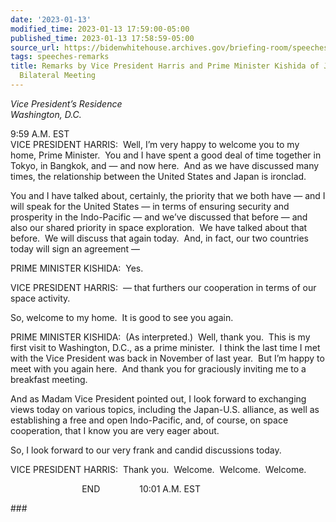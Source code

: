 ```yaml
---
date: '2023-01-13'
modified_time: 2023-01-13 17:59:00-05:00
published_time: 2023-01-13 17:58:59-05:00
source_url: https://bidenwhitehouse.archives.gov/briefing-room/speeches-remarks/2023/01/13/remarks-by-vice-president-harris-and-prime-minister-kishida-of-japan-before-bilateral-meeting-2/
tags: speeches-remarks
title: Remarks by Vice President Harris and Prime Minister Kishida of Japan Before
  Bilateral Meeting
---
```

 
*Vice President’s Residence  
*Washington, D.C.**

9:59 A.M. EST  
VICE PRESIDENT HARRIS:  Well, I’m very happy to welcome you to my home,
Prime Minister.  You and I have spent a good deal of time together in
Tokyo, in Bangkok, and — and now here.  And as we have discussed many
times, the relationship between the United States and Japan is
ironclad.  
  
You and I have talked about, certainly, the priority that we both have —
and I will speak for the United States — in terms of ensuring security
and prosperity in the Indo-Pacific — and we’ve discussed that before —
and also our shared priority in space exploration.  We have talked about
that before.  We will discuss that again today.  And, in fact, our two
countries today will sign an agreement —  
  
PRIME MINISTER KISHIDA:  Yes.  
  
VICE PRESIDENT HARRIS:  — that furthers our cooperation in terms of our
space activity.  
  
So, welcome to my home.  It is good to see you again.  
  
PRIME MINISTER KISHIDA:  (As interpreted.)  Well, thank you.  This is my
first visit to Washington, D.C., as a prime minister.  I think the last
time I met with the Vice President was back in November of last year. 
But I’m happy to meet with you again here.  And thank you for graciously
inviting me to a breakfast meeting.  
  
And as Madam Vice President pointed out, I look forward to exchanging
views today on various topics, including the Japan-U.S. alliance, as
well as establishing a free and open Indo-Pacific, and, of course, on
space cooperation, that I know you are very eager about.  
  
So, I look forward to our very frank and candid discussions today.  
  
VICE PRESIDENT HARRIS:  Thank you.  Welcome.  Welcome.  Welcome.   
  
                             END                10:01 A.M. EST

\###
